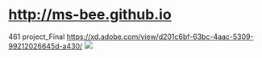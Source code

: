 # http://ms-bee.github.io
461 project_Final
https://xd.adobe.com/view/d201c6bf-63bc-4aac-5309-99212026645d-a430/
<img src="
        ms-bee.github.io/Screen Shot 2018-12-17 at 3.03.16 AM.png
      ">
